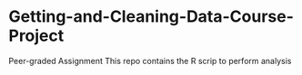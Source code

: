 # Getting-and-Cleaning-Data-Course-Project
Peer-graded Assignment
This repo contains the R scrip to perform analysis

